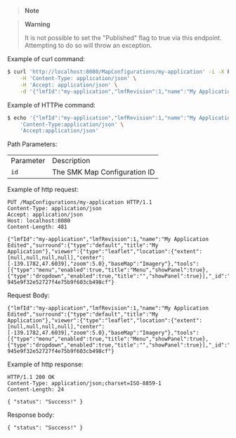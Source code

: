 # 

> **Note**

> **Warning**
> 
> It is not possible to set the "Published" flag to true via this
> endpoint. Attempting to do so will throw an exception.

Example of curl
command:

``` bash
$ curl 'http://localhost:8080/MapConfigurations/my-application' -i -X PUT \
    -H 'Content-Type: application/json' \
    -H 'Accept: application/json' \
    -d '{"lmfId":"my-application","lmfRevision":1,"name":"My Application Edited","surround":{"type":"default","title":"My Application"},"viewer":{"type":"leaflet","location":{"extent":[null,null,null,null],"center":[-139.1782,47.6039],"zoom":5.0},"baseMap":"Imagery"},"tools":[{"type":"menu","enabled":true,"title":"Menu","showPanel":true},{"type":"dropdown","enabled":true,"title":"","showPanel":true}],"_id":"ad593c1e44230b8894a465a049090521","_rev":"1-945e9f32e52727f4e75b9f603cb498cf"}'
```

Example of HTTPie
command:

``` bash
$ echo '{"lmfId":"my-application","lmfRevision":1,"name":"My Application Edited","surround":{"type":"default","title":"My Application"},"viewer":{"type":"leaflet","location":{"extent":[null,null,null,null],"center":[-139.1782,47.6039],"zoom":5.0},"baseMap":"Imagery"},"tools":[{"type":"menu","enabled":true,"title":"Menu","showPanel":true},{"type":"dropdown","enabled":true,"title":"","showPanel":true}],"_id":"ad593c1e44230b8894a465a049090521","_rev":"1-945e9f32e52727f4e75b9f603cb498cf"}' | http PUT 'http://localhost:8080/MapConfigurations/my-application' \
    'Content-Type:application/json' \
    'Accept:application/json'
```

Path Parameters:

|           |                              |
| --------- | ---------------------------- |
| Parameter | Description                  |
| `id`      | The SMK Map Configuration ID |

Example of http request:

``` http
PUT /MapConfigurations/my-application HTTP/1.1
Content-Type: application/json
Accept: application/json
Host: localhost:8080
Content-Length: 481

{"lmfId":"my-application","lmfRevision":1,"name":"My Application Edited","surround":{"type":"default","title":"My Application"},"viewer":{"type":"leaflet","location":{"extent":[null,null,null,null],"center":[-139.1782,47.6039],"zoom":5.0},"baseMap":"Imagery"},"tools":[{"type":"menu","enabled":true,"title":"Menu","showPanel":true},{"type":"dropdown","enabled":true,"title":"","showPanel":true}],"_id":"ad593c1e44230b8894a465a049090521","_rev":"1-945e9f32e52727f4e75b9f603cb498cf"}
```

Request
Body:

``` options=
{"lmfId":"my-application","lmfRevision":1,"name":"My Application Edited","surround":{"type":"default","title":"My Application"},"viewer":{"type":"leaflet","location":{"extent":[null,null,null,null],"center":[-139.1782,47.6039],"zoom":5.0},"baseMap":"Imagery"},"tools":[{"type":"menu","enabled":true,"title":"Menu","showPanel":true},{"type":"dropdown","enabled":true,"title":"","showPanel":true}],"_id":"ad593c1e44230b8894a465a049090521","_rev":"1-945e9f32e52727f4e75b9f603cb498cf"}
```

Example of http response:

``` http
HTTP/1.1 200 OK
Content-Type: application/json;charset=ISO-8859-1
Content-Length: 24

{ "status": "Success!" }
```

Response body:

``` options=
{ "status": "Success!" }
```
